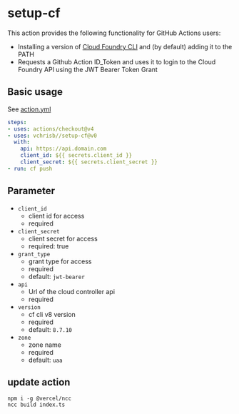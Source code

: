 # setup-cf

This action provides the following functionality for GitHub Actions users:

- Installing a version of [Cloud Foundry CLI](https://github.com/cloudfoundry/cli) and (by default) adding it to the PATH
- Requests a Github Action ID_Token and uses it to login to the Cloud Foundry API using the JWT Bearer Token Grant

## Basic usage

See [action.yml](action.yml)

```yaml
steps:
- uses: actions/checkout@v4
- uses: vchrisb//setup-cf@v0
  with:
    api: https://api.domain.com
    client_id: ${{ secrets.client_id }}
    client_secret: ${{ secrets.client_secret }}
- run: cf push
```

## Parameter

* `client_id`
    * client id for access
    * required
* `client_secret`
    * client secret for access
    * required: true
* `grant_type`
    * grant type for access
    * required
    * default: `jwt-bearer`
* `api`
    * Url of the cloud controller api
    * required
* `version`
    * cf cli v8 version
    * required
    * default: `8.7.10`
* `zone`
    * zone name
    * required
    * default: `uaa`

## update action

```
npm i -g @vercel/ncc
ncc build index.ts
```